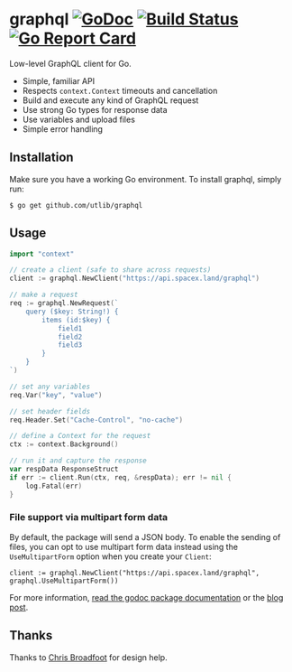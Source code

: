 # graphql [![GoDoc](https://godoc.org/github.com/utlib/graphql?status.png)](http://godoc.org/github.com/utlib/graphql) [![Build Status](https://travis-ci.org/utlib/graphql.svg?branch=master)](https://travis-ci.org/utlib/graphql) [![Go Report Card](https://goreportcard.com/badge/github.com/utlib/graphql)](https://goreportcard.com/report/github.com/utlib/graphql)

Low-level GraphQL client for Go.

* Simple, familiar API
* Respects `context.Context` timeouts and cancellation
* Build and execute any kind of GraphQL request
* Use strong Go types for response data
* Use variables and upload files
* Simple error handling

## Installation
Make sure you have a working Go environment. To install graphql, simply run:

```
$ go get github.com/utlib/graphql
```

## Usage

```go
import "context"

// create a client (safe to share across requests)
client := graphql.NewClient("https://api.spacex.land/graphql")

// make a request
req := graphql.NewRequest(`
    query ($key: String!) {
        items (id:$key) {
            field1
            field2
            field3
        }
    }
`)

// set any variables
req.Var("key", "value")

// set header fields
req.Header.Set("Cache-Control", "no-cache")

// define a Context for the request
ctx := context.Background()

// run it and capture the response
var respData ResponseStruct
if err := client.Run(ctx, req, &respData); err != nil {
    log.Fatal(err)
}
```

### File support via multipart form data

By default, the package will send a JSON body. To enable the sending of files, you can opt to
use multipart form data instead using the `UseMultipartForm` option when you create your `Client`:

```
client := graphql.NewClient("https://api.spacex.land/graphql", graphql.UseMultipartForm())
```

For more information, [read the godoc package documentation](http://godoc.org/github.com/utlib/graphql) or the [blog post](https://blog.utlib.io/a-graphql-client-library-for-go-5bffd0455878).

## Thanks

Thanks to [Chris Broadfoot](https://github.com/broady) for design help.
